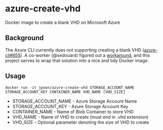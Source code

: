 # azure-create-vhd

Docker image to create a blank VHD on Microsoft Azure

## Background

The Azure CLI currently does not supporting creating a blank VHD ([azure-cli#655](https://github.com/Azure/azure-cli/issues/655)). 
A co-worker (@sedouard) figured out a [workaround](http://blog.stevenedouard.com/create-a-blank-azure-vm-disk-vhd-without-attaching-it/), and this project serves to wrap that solution into a nice and tidy Docker image. 

## Usage

```
docker run -it jpoon/azure-create-vhd STORAGE_ACCOUNT_NAME STORAGE_ACCOUNT_KEY CONTAINER_NAME VHD_NAME [VHD_SIZE]
```

* STORAGE_ACCOUNT_NAME - Azure Storage Account Name
* STORAGE_ACCOUNT_KEY - Azure Storage Account Key
* CONTAINER_NAME - Name of Blob Container to store VHD
* VHD_NAME - Name of VHD to create (must end in .vhd extension)
* VHD_SIZE - Optional parameter denoting the size of VHD to create
